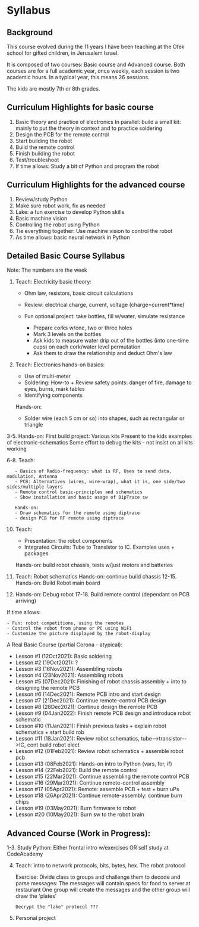 # Syllabus

## Background

This course evolved during the 11 years I have been teaching at the Ofek school for gifted children, in Jerusalem Israel.

It is composed of two courses: Basic course and Advanced course.
Both courses are for a full academic year, once weekly, each session is two academic hours.
In a typical year, this means 26 sessions.

The kids are mostly 7th or 8th grades.

## Curriculum Highlights for basic course

1. Basic theory and practice of electronics
   In parallel: build a small kit: mainly to put the theory in context and to practice soldering
2. Design the PCB for the remote control
3. Start building the robot
4. Build the remote control
5. Finish building the robot
6. Test/troubleshoot
7. If time allows: Study a bit of Python and program the robot

## Curriculum Highlights for the advanced course

1. Review/study Python
2. Make sure robot work, fix as needed
3. Lake: a fun exercise to develop Python skills
4. Basic machine vision
5. Controlling the robot using Python
6. Tie everything together: Use machine vision to control the robot
7. As time allows: basic neural network in Python


## Detailed Basic Course Syllabus

Note: The numbers are the week

 1. Teach: Electricity basic theory: 
    - Ohm law, resistors, basic circuit calculations
    - Review: electrical charge, current, voltage (charge=current*time)
    - Fun optional project: take bottles, fill w/water, simulate resistance

        - Prepare corks w/one, two or three holes
        - Mark 3 levels on the bottles
        - Ask kids to measure water drip out of the bottles (into one-time cups) on each cork/water level permutation
        - Ask them to draw the relationship and deduct Ohm's law

  2. Teach: Electronics hands-on basics: 

        - Use of multi-meter
        - Soldering: How-to + Review safety points: danger of fire, damage to eyes, burns, mark tables
        - Identifying components

     Hands-on:

        - Solder wire (each 5 cm or so) into shapes, such as rectangular or triangle

  3-5. Hands-on: First build project: Various kits
       Present to the kids examples of electronic-schematics
       Some effort to debug the kits - not insist on all kits working

  6-8. Teach:

       - Basics of Radio-frequency: what is RF, Uses to send data, modulation, Antenna
       - PCB: Alternatives (wires, wire-wrap), what it is, one side/two sides/multiple layers
       - Remote control basic-principles and schematics
       - Show installation and basic usage of DipTrace sw

       Hands-on:
       - Draw schematics for the remote using diptrace
       - design PCB for RF remote using diptrace

  10. Teach:

      - Presentation: the robot components
      - Integrated Circuits: Tube to Transistor to IC. Examples uses + packages

      Hands-on: build robot chassis, tests w/just motors and batteries

  11. Teach: Robot schematics
      Hands-on: continue build chassis
  12-15. Hands-on: Build Robot main board
  16. Hands-on: Debug robot
  17-18. Build remote control (dependant on PCB arriving)


  If time allows:

    - Fun: robot competitions, using the remotes
    - Control the robot from phone or PC using WiFi
    - Customize the picture displayed by the robot-display

A Real Basic Course (partial Corona - atypical):

 - Lesson #1 (12Oct2021): Basic soldering
 - Lesson #2 (19Oct2021): ?
 - Lesson #3 (16Nov2021): Assembling robots
 - Lesson #4 (23Nov2021): Assembling robots
 - Lesson #5 (07Dec2021): Finishing of robot chassis assembly + into to designing the remote PCB
 - Lesson #6 (14Dec2021): Remote PCB intro and start design
 - Lesson #7 (21Dec2021): Continue remote-control PCB design
 - Lesson #8 (28Dec2021): Continue design the remote PCB
 - Lesson #9 (04Jan2022): Finish remote PCB design and introduce robot schematic
 - Lesson #10 (11Jan2021): Finish previous tasks + explain robot schematics + start build rob
 - Lesson #11 (18Jan2021): Review robot schematics, tube-->transistor-->IC, cont build robot elect
 - Lesson #12 (01Feb2021): Review robot schematics + assemble robot pcb
 - Lesson #13 (08Feb2021): Hands-on intro to Python (vars, for, if)
 - Lesson #14 (22Feb2021): Build the remote control
 - Lesson #15 (22Mar2021): Continue assembling the remote control PCB
 - Lesson #16 (29Mar2021): Continue remote-control assembly
 - Lesson #17 (05Apr2021): Remote: assemble PCB + test + burn uPs
 - Lesson #18 (26Apr2021): Continue remote-assembly: continue burn chips
 - Lesson #19 (03May2021): Burn firmware to robot
 - Lesson #20 (10May2021): Burn sw to the robot brain



## Advanced Course (Work in Progress):

   1-3. Study Python:
        Either frontal intro w/exercises OR self study at CodeAcademy

   4. Teach: intro to network protocols, bits, bytes, hex. The robot protocol

      Exercise: Divide class to groups and challenge them to decode and parse messages:
          The messages will contain specs for food to server at restaurant
          One group will create the messages and the other group will draw the 'plates'
          
          Decrypt the "lake" protocol ???
          
   5. Personal project

